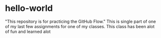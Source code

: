 # hello-world
"This repository is for practicing the GitHub Flow."
 This is single part of one of my last few assignments for one of my classes. This class has been alot of fun and learned alot
